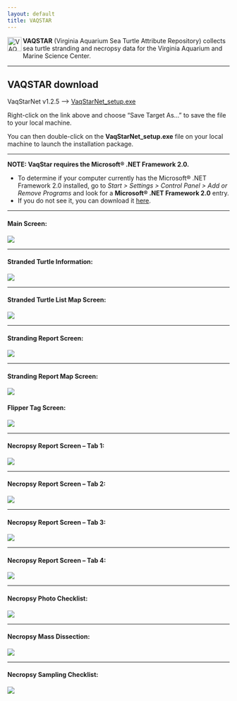 ```yaml
---
layout: default
title: VAQSTAR
---
```

<div class="story-content">
  <p><img style="margin: 0px 3px 3px 0px; display: inline; border: 0px;" src="{{ site.url }}{{ site.baseurl }}/assets/images/vaqstar.png" alt="VAQSTAR" width="32" height="32" align="left"/><b>VAQSTAR</b> (Virginia Aquarium Sea Turtle Attribute Repository) collects sea turtle stranding and necropsy data for the Virginia Aquarium and Marine Science Center.</p>
  <hr />
  <h2>VAQSTAR download</h2>
  <p>VaqStarNet v1.2.5 &#8211;> <a href="https://github.com/jaypalexa/turtlegeek/releases/tag/v1.2.5-vaqstar">VaqStarNet_setup.exe</a></p>
  <p>Right-click on the link above and choose &#8220;Save Target As&#8230;&#8221; to save the file to your local machine.</p>
  <p>You can then double-click on the <b>VaqStarNet_setup.exe</b> file on your local machine to launch the installation package.</p>
  <hr />
  <b>NOTE: VaqStar requires the Microsoft® .NET Framework 2.0.</b></p>
  <ul>
    <li>To determine if your computer currently has the Microsoft® .NET Framework 2.0 installed, go to <i>Start > Settings > Control Panel > Add or Remove Programs</i> and look for a <b>Microsoft® .NET Framework 2.0</b> entry.</li>
    <li>If you do not see it, you can download it <a href="http://www.microsoft.com/downloads/details.aspx?FamilyID=0856eacb-4362-4b0d-8edd-aab15c5e04f5&#038;displaylang=en">here</a>.</li>
  </ul>
  <hr />
  <h4>Main Screen:</h4>
  <p><img src="{{ site.url }}{{ site.baseurl }}/assets/images/vaqstar/vaqstarnet_main_screen.jpg" /></p>
  <hr />
  <h4>Stranded Turtle Information:</h4>
  <p><img src="{{ site.url }}{{ site.baseurl }}/assets/images/vaqstar/vaqstarnet_stranded_turtle_info.jpg" /></p>
  <hr />
  <h4>Stranded Turtle List Map Screen:</h4>
  <p><img src="{{ site.url }}{{ site.baseurl }}/assets/images/vaqstar/vaqstarnet_stranded_turtle_list_map_screen.jpg" /></p>
  <hr />
  <h4>Stranding Report Screen:</h4>
  <p><img src="{{ site.url }}{{ site.baseurl }}/assets/images/vaqstar/vaqstarnet_stranding_report_screen.jpg" /></p>
  <hr />
  <h4>Stranding Report Map Screen:</h4>
  <p><img src="{{ site.url }}{{ site.baseurl }}/assets/images/vaqstar/vaqstarnet_stranding_report_map_screen.jpg" /></p>
  </p>
  <h4>Flipper Tag Screen:</h4>
  <p><img src="{{ site.url }}{{ site.baseurl }}/assets/images/vaqstar/vaqstarnet_flipper_tag_details.jpg" /></p>
  <hr />
  <h4>Necropsy Report Screen &#8211; Tab 1:</h4>
  <p><img src="{{ site.url }}{{ site.baseurl }}/assets/images/vaqstar/vaqstarnet_necropsy_report_tab_1_screen.jpg" /></p>
  <hr />
  <h4>Necropsy Report Screen &#8211; Tab 2:</h4>
  <p><img src="{{ site.url }}{{ site.baseurl }}/assets/images/vaqstar/vaqstarnet_necropsy_report_tab_2_screen.jpg" /></p>
  <hr />
  <h4>Necropsy Report Screen &#8211; Tab 3:</h4>
  <p><img src="{{ site.url }}{{ site.baseurl }}/assets/images/vaqstar/vaqstarnet_necropsy_report_tab_3_screen.jpg" /></p>
  <hr />
  <h4>Necropsy Report Screen &#8211; Tab 4:</h4>
  <p><img src="{{ site.url }}{{ site.baseurl }}/assets/images/vaqstar/vaqstarnet_necropsy_report_tab_4_screen.jpg" /></p>
  <hr />
  <h4>Necropsy Photo Checklist:</h4>
  <p><img src="{{ site.url }}{{ site.baseurl }}/assets/images/vaqstar/vaqstarnet_photo_checklist_screen.jpg" /></p>
  <hr />
  <h4>Necropsy Mass Dissection:</h4>
  <p><img src="{{ site.url }}{{ site.baseurl }}/assets/images/vaqstar/vaqstarnet_mass_dissection_screen.jpg" /></p>
  <hr />
  <h4>Necropsy Sampling Checklist:</h4>
  <p><img src="{{ site.url }}{{ site.baseurl }}/assets/images/vaqstar/vaqstarnet_sampling_checklist_screen.jpg" /></p>
</div>
